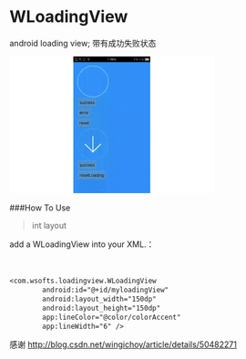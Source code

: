# WLoadingView
android loading view;
带有成功失败状态


![image](https://github.com/wangqingyi2013/LoadingView/blob/master/preview.gif)

###How To Use


>int layout
<p>add a WLoadingView into your XML.：</p>

<pre>
<code>

&lt;com.wsofts.loadingview.WLoadingView
        android:id="@+id/myloadingView"
        android:layout_width="150dp"
        android:layout_height="150dp"
        app:lineColor="@color/colorAccent"
        app:lineWidth="6" /&gt;
</code></pre>

感谢 http://blog.csdn.net/wingichoy/article/details/50482271
